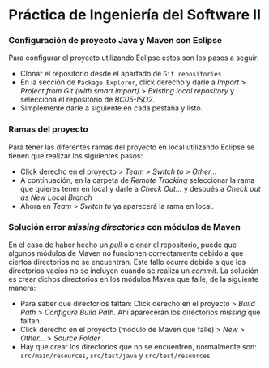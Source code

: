 # Práctica de Ingeniería del Software II

### Configuración de proyecto Java y Maven con Eclipse
Para configurar el proyecto utilizando Eclipse estos son los pasos a seguir:

- Clonar el repositorio desde el apartado de `Git repositories`
- En la sección de ``Package Explorer``, click derecho y darle a _Import_ > _Project from Git (with smart import)_ > _Existing local repository_ y selecciona el repositorio de _BC05-ISO2_.
- Simplemente darle a siguiente en cada pestaña y listo.

### Ramas del proyecto
Para tener las diferentes ramas del proyecto en local utilizando Eclipse se tienen que realizar los siguientes pasos:

- Click derecho en el proyecto > _Team_ > _Switch to_ > _Other..._
- A continuación, en la carpeta de _Remote Tracking_ seleccionar la rama que quieres tener en local y darle a _Check Out..._ y después a _Check out as New Local Branch_
- Ahora en _Team_ > _Switch to_ ya aparecerá la rama en local.

### Solución error _missing directories_ con módulos de Maven
En el caso de haber hecho un _pull_ o clonar el repositorio, puede que algunos módulos de Maven no funcionen correctamente debido a que ciertos directorios no se encuentran. Este fallo ocurre debido a que los directorios vacíos no se incluyen cuando se realiza un _commit_. La solución es crear dichos directorios en los módulos Maven que falle, de la siguiente manera:

- Para saber que directorios faltan: Click derecho en el proyecto > _Build Path_ > _Configure Build Path_. Ahí aparecerán los directorios _missing_ que faltan.
- Click derecho en el proyecto (módulo de Maven que falle) > _New_ > _Other..._ > _Source Folder_
- Hay que crear los directorios que no se encuentren, normalmente son: `src/main/resources`, `src/test/java` y `src/test/resources`

